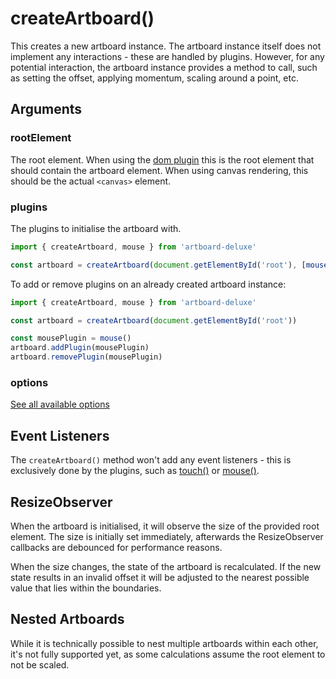 # createArtboard()

This creates a new artboard instance. The artboard instance itself does not
implement any interactions - these are handled by plugins. However, for any
potential interaction, the artboard instance provides a method to call, such as
setting the offset, applying momentum, scaling around a point, etc.

## Arguments

### rootElement

The root element. When using the [dom plugin](/plugins/dom) this is the root
element that should contain the artboard element. When using canvas rendering,
this should be the actual `<canvas>` element.

### plugins

The plugins to initialise the artboard with.

```typescript
import { createArtboard, mouse } from 'artboard-deluxe'

const artboard = createArtboard(document.getElementById('root'), [mouse()])
```

To add or remove plugins on an already created artboard instance:

```typescript
import { createArtboard, mouse } from 'artboard-deluxe'

const artboard = createArtboard(document.getElementById('root'))

const mousePlugin = mouse()
artboard.addPlugin(mousePlugin)
artboard.removePlugin(mousePlugin)
```

### options

[See all available options](/api/type-aliases/ArtboardOptions)

## Event Listeners

The `createArtboard()` method won't add any event listeners - this is
exclusively done by the plugins, such as [touch()](/plugins/touch) or
[mouse()](/plugins/mouse).

## ResizeObserver

When the artboard is initialised, it will observe the size of the provided root
element. The size is initially set immediately, afterwards the ResizeObserver
callbacks are debounced for performance reasons.

When the size changes, the state of the artboard is recalculated. If the new
state results in an invalid offset it will be adjusted to the nearest possible
value that lies within the boundaries.

## Nested Artboards

While it is technically possible to nest multiple artboards within each other,
it's not fully supported yet, as some calculations assume the root element to
not be scaled.
